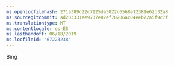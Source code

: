 ```yaml
---
ms.openlocfilehash: 271a389c22c7125da5022c6568e12389e62b32a8
ms.sourcegitcommit: ad203331ee9737e82ef70206ac04eeb72a5f9c7f
ms.translationtype: MT
ms.contentlocale: es-ES
ms.lasthandoff: 06/18/2019
ms.locfileid: "67223238"
---
```

Bing